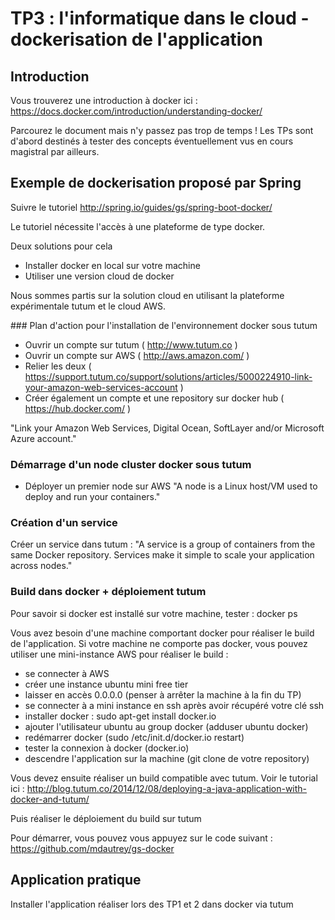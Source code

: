 # TP3 : l'informatique dans le cloud - dockerisation de l'application
## Introduction

Vous trouverez une introduction à docker ici : https://docs.docker.com/introduction/understanding-docker/

Parcourez le document mais n'y passez pas trop de temps ! Les TPs sont d'abord destinés à tester des concepts éventuellement vus en cours magistral par ailleurs.

## Exemple de dockerisation proposé par Spring

Suivre le tutoriel http://spring.io/guides/gs/spring-boot-docker/

Le tutoriel nécessite l'accès à une plateforme de type docker.

Deux solutions pour cela

- Installer docker en local sur votre machine
- Utiliser une version cloud de docker

Nous sommes partis sur la solution cloud en utilisant la plateforme expérimentale tutum et le cloud AWS. 

### Plan d'action pour l'installation de l'environnement docker sous tutum 

- Ouvrir un compte sur tutum ( http://www.tutum.co )
- Ouvrir un compte sur AWS ( http://aws.amazon.com/ )
- Relier les deux  ( https://support.tutum.co/support/solutions/articles/5000224910-link-your-amazon-web-services-account )
- Créer également un compte et une repository sur docker hub ( https://hub.docker.com/ )

"Link your Amazon Web Services, Digital Ocean, SoftLayer and/or Microsoft Azure account."

### Démarrage d'un node cluster docker sous tutum

- Déployer un premier node sur AWS
"A node is a Linux host/VM used to deploy and run your containers."

### Création d'un service

Créer un service dans tutum :
"A service is a group of containers from the same Docker repository. Services make it simple to scale your application across nodes."

### Build dans docker +  déploiement tutum

Pour savoir si docker est installé sur votre machine, tester : docker ps

Vous avez besoin d'une machine comportant docker pour réaliser le build de l'application. Si votre machine ne comporte pas docker, vous pouvez utiliser une mini-instance AWS pour réaliser le build :

- se connecter à AWS
- créer une instance ubuntu mini free tier
- laisser en accès 0.0.0.0 (penser à arrêter la machine à la fin du TP)
- se connecter à a mini instance en ssh après avoir récupéré votre clé ssh
- installer docker : sudo apt-get install docker.io
- ajouter l'utilisateur ubuntu au group docker (adduser ubuntu docker)
- redémarrer docker (sudo /etc/init.d/docker.io restart)
- tester la connexion à docker (docker.io)
- descendre l'application sur la machine (git clone de votre repository)


Vous devez ensuite réaliser un build compatible avec tutum. Voir le tutorial ici : http://blog.tutum.co/2014/12/08/deploying-a-java-application-with-docker-and-tutum/

Puis réaliser le déploiement du build sur tutum

Pour démarrer, vous pouvez vous appuyez sur le code suivant : https://github.com/mdautrey/gs-docker

## Application pratique

Installer l'application réaliser lors des TP1 et 2 dans docker via tutum




